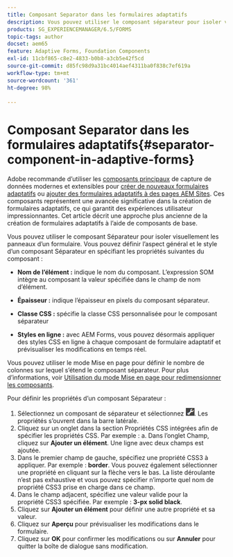 ```yaml
---
title: Composant Separator dans les formulaires adaptatifs
description: Vous pouvez utiliser le composant séparateur pour isoler visuellement les sections d’un formulaire.
products: SG_EXPERIENCEMANAGER/6.5/FORMS
topic-tags: author
docset: aem65
feature: Adaptive Forms, Foundation Components
exl-id: 11cbf865-c8e2-4833-b0b8-a3cb5e42f5cd
source-git-commit: d85fc98d9a31bc4014aef4311ba0f838c7ef619a
workflow-type: tm+mt
source-wordcount: '361'
ht-degree: 98%

---
```


# Composant Separator dans les formulaires adaptatifs{#separator-component-in-adaptive-forms}

<span class="preview"> Adobe recommande d’utiliser les [composants principaux](https://experienceleague.adobe.com/docs/experience-manager-core-components/using/adaptive-forms/introduction.html?lang=fr) de capture de données modernes et extensibles pour [créer de nouveaux formulaires adaptatifs](/help/forms/using/create-an-adaptive-form-core-components.md) ou [ajouter des formulaires adaptatifs à des pages AEM Sites](/help/forms/using/create-or-add-an-adaptive-form-to-aem-sites-page.md). Ces composants représentent une avancée significative dans la création de formulaires adaptatifs, ce qui garantit des expériences utilisateur impressionnantes. Cet article décrit une approche plus ancienne de la création de formulaires adaptatifs à l’aide de composants de base. </span>

Vous pouvez utiliser le composant Séparateur pour isoler visuellement les panneaux d’un formulaire. Vous pouvez définir l’aspect général et le style d’un composant Séparateur en spécifiant les propriétés suivantes du composant :

* **Nom de l’élément :** indique le nom du composant. L’expression SOM intègre au composant la valeur spécifiée dans le champ de nom d’élément.
* **Épaisseur :** indique l’épaisseur en pixels du composant séparateur.

* **Classe CSS :** spécifie la classe CSS personnalisée pour le composant séparateur

* **Styles en ligne :** avec AEM Forms, vous pouvez désormais appliquer des styles CSS en ligne à chaque composant de formulaire adaptatif et prévisualiser les modifications en temps réel.

Vous pouvez utiliser le mode Mise en page pour définir le nombre de colonnes sur lequel s’étend le composant séparateur. Pour plus d’informations, voir [Utilisation du mode Mise en page pour redimensionner les composants](../../forms/using/resize-using-layout-mode.md).

Pour définir les propriétés d’un composant Séparateur :

1. Sélectionnez un composant de séparateur et sélectionnez ![cmppr](assets/cmppr.png). Les propriétés s’ouvrent dans la barre latérale.
1. Cliquez sur un onglet dans la section Propriétés CSS intégrées afin de spécifier les propriétés CSS. Par exemple : a. Dans l’onglet Champ, cliquez sur **Ajouter un élément**. Une ligne avec deux champs est ajoutée.
1. Dans le premier champ de gauche, spécifiez une propriété CSS3 à appliquer. Par exemple : **border**. Vous pouvez également sélectionner une propriété en cliquant sur la flèche vers le bas. La liste déroulante n’est pas exhaustive et vous pouvez spécifier n’importe quel nom de propriété CSS3 prise en charge dans ce champ.
1. Dans le champ adjacent, spécifiez une valeur valide pour la propriété CSS3 spécifiée. Par exemple : **3-px solid black**.
1. Cliquez sur **Ajouter un élément** pour définir une autre propriété et sa valeur.
1. Cliquez sur **Aperçu** pour prévisualiser les modifications dans le formulaire.
1. Cliquez sur **OK** pour confirmer les modifications ou sur **Annuler** pour quitter la boîte de dialogue sans modification.
